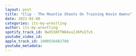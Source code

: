 ```yaml
---
layout: post
title: "Clip - The Mountie Shoots On Training Kevin Owens"
date: 2022-02-08
categories: its-my-wrestling
author: its-my-wrestling
spotify_track_id: 0wXSSKFTNO4xuIJKPoI7v5
youtube_video_id: 
apple_track_id: 1000550482780
youtube_metadata: 
---
```


